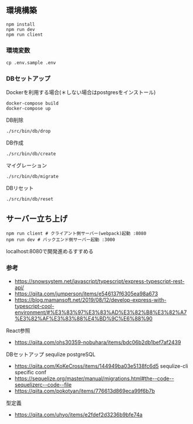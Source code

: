 ## 環境構築

```shell script
npm install
npm run dev
npm run client
```

### 環境変数

```shell script
cp .env.sample .env
```

### DBセットアップ

Dockerを利用する場合(＊しない場合はpostgresをインストール)
```shell script
docker-compose build
docker-compose up
```

DB削除
```shell script
./src/bin/db/drop
```
DB作成
```shell script
./src/bin/db/create
```
マイグレーション
```shell script
./src/bin/db/migrate
```
DBリセット
```shell script
./src/bin/db/reset
```

## サーバー立ち上げ
```shell script
npm run client # クライアント側サーバー(webpack)起動 :8080
npm run dev # バックエンド側サーバー起動 :3000
```

localhost:8080で開発進めるすすめる

### 参考
- https://snowsystem.net/javascript/typescript/express-typescript-rest-api/
- https://qiita.com/jumperson/items/e546137f6305ea98a673
- https://blog.mamansoft.net/2019/08/12/develop-express-with-typescript-cool-environment/#%E3%83%97%E3%83%AD%E3%82%B8%E3%82%A7%E3%82%AF%E3%83%88%E4%BD%9C%E6%88%90

React参照
- https://qiita.com/ohs30359-nobuhara/items/bdc06b2db1bef7af2439

DBセットアップ sequlize postgreSQL
- https://qiita.com/KoKeCross/items/144949ba03e5138fc6d5
sequlize-cli specific conf
- https://sequelize.org/master/manual/migrations.html#the--code--sequelizerc--code--file
- https://qiita.com/pokotyan/items/776613d869eca99f6b7b



型定義
- https://qiita.com/uhyo/items/e2fdef2d3236b9bfe74a

